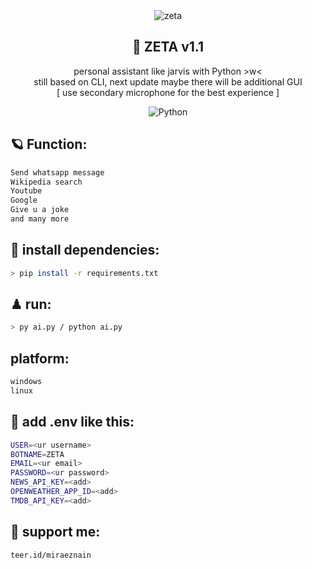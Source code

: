 <div align="center">
<img src="https://stickerly.pstatic.net/sticker_pack/zPu9DQhcCdOhcGmN6IGxCA/4LU4EK/13/cce2a0fd-ccfc-4577-9a66-ef4e6b0e3ead.png" alt="zeta">
<h2>🧩 ZETA v1.1</h2>
personal assistant like jarvis with Python >w< <br> still based on CLI, next update maybe there will be additional GUI
<br> [ use secondary microphone for the best experience ] <br>
 
![Python](https://img.shields.io/badge/python-3670A0?style=plastic&logo=python&logoColor=ffdd54)
</div>

## 🪐 Function:
```zsh
Send whatsapp message
Wikipedia search 
Youtube
Google
Give u a joke
and many more
```

## 🎯 install dependencies:
```zsh
> pip install -r requirements.txt
```

## ♟ run:
```zsh
> py ai.py / python ai.py
```

## platform:
```zsh
windows
linux
```

## 🚀 add .env like this:
```zsh
USER=<ur username>
BOTNAME=ZETA 
EMAIL=<ur email>
PASSWORD=<ur password>
NEWS_API_KEY=<add>
OPENWEATHER_APP_ID=<add>
TMDB_API_KEY=<add>
```

## 🌌 support me:
```zsh
teer.id/miraeznain
```
